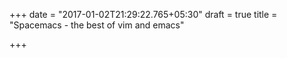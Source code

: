 +++
date = "2017-01-02T21:29:22.765+05:30"
draft = true
title = "Spacemacs - the best of vim and emacs"

+++
